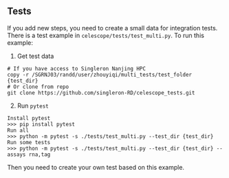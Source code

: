 ## Tests
If you add new steps, you need to create a small data for integration tests. There is a test example in `celescope/tests/test_multi.py`. To run this example:


1. Get test data
```
# If you have access to Singleron Nanjing HPC
copy -r /SGRNJ03/randd/user/zhouyiqi/multi_tests/test_folder {test_dir}
# Or clone from repo
git clone https://github.com/singleron-RD/celescope_tests.git
```

2. Run `pytest`
```
Install pytest
>>> pip install pytest
Run all
>>> python -m pytest -s ./tests/test_multi.py --test_dir {test_dir}
Run some tests
>>> python -m pytest -s ./tests/test_multi.py --test_dir {test_dir} --assays rna,tag
```

Then you need to create your own test based on this example.
